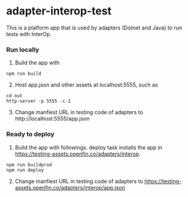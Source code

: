 # adapter-interop-test

This is a platform app that is used by adapters (Dotnet and Java) to run tests with InterOp.

### Run locally

1. Build the app with
~~~
npm run build
~~~
2. Host app.json and other assets at localhost:5555, such as
~~~
cd out
http-server -p 5555 -c-1
~~~
3. Change manfiest URL in testing code of adapters to http://localhost:5555/app.json

### Ready to deploy
1. Build the app with followings.  deploy task installs the app in https://testing-assets.openfin.co/adapters/interop.

~~~
npm run buildprod
npm run deploy
~~~


2. Change manfiest URL in testing code of adapters to https://testing-assets.openfin.co/adapters/interop/app.json


